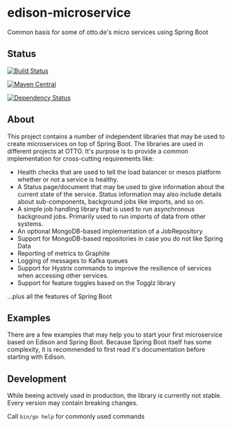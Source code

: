 # edison-microservice
Common basis for some of otto.de's micro services using Spring Boot

## Status
[![Build Status](https://travis-ci.org/otto-de/edison-microservice.svg)](https://travis-ci.org/otto-de/edison-microservice)

[![Maven Central](https://maven-badges.herokuapp.com/maven-central/de.otto.edison/health/badge.svg)](https://maven-badges.herokuapp.com/maven-central/de.otto.edison/health)

[![Dependency Status](https://www.versioneye.com/user/projects/55ba6f016537620017001905/badge.svg?style=flat)](https://www.versioneye.com/user/projects/55ba6f016537620017001905)


## About
This project contains a number of independent libraries that may be used to create microservices on top of Spring Boot. The libraries are used in different projects at OTTO. It's purpose is to provide a common implementation for cross-cutting requirements like:
* Health checks that are used to tell the load balancer or mesos platform whether or not a service is healthy.
* A Status page/document that may be used to give information about the current state of the service. Status information may also include details about sub-components, background jobs like imports, and so on.
* A simple job handling library that is used to run asynchronous background jobs. Primarily used to run imports of data from other systems. 
* An optional MongoDB-based implementation of a JobRepository
* Support for MongoDB-based repositories in case you do not like Spring Data
* Reporting of metrics to Graphite
* Logging of messages to Kafka queues
* Support for Hystrix commands to improve the resilience of services when accessing other services.
* Support for feature toggles based on the Togglz library

...plus all the features of Spring Boot

## Examples

There are a few examples that may help you to start your first microservice based on Edison and Spring Boot. Because Spring Boot itself has some complexity, it is recommended to first read it's documentation before starting with Edison.

## Development

While beeing actively used in production, the library is currently not stable. Every version may contain breaking changes. 

Call `bin/go help` for commonly used commands

